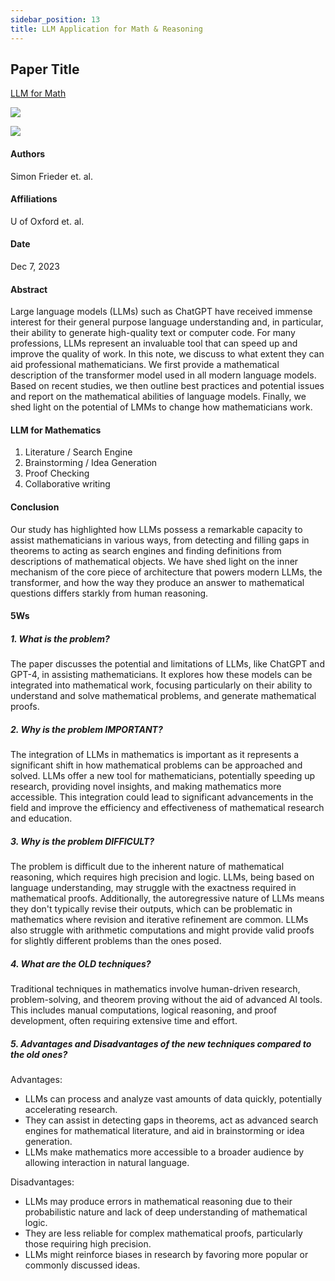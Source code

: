 ```yaml
---
sidebar_position: 13
title: LLM Application for Math & Reasoning
---
```


## Paper Title
[LLM for Math](https://github.com/weijiang2023/Suanfamama-kb/blob/main/kb/computer.science/LLM.for.Math.2312.04556.pdf)

![](./20231209/fig.1.png)

![](./20231209/fig.2.png)

#### Authors
Simon Frieder et. al.

#### Affiliations
U of Oxford et. al.

#### Date
Dec 7, 2023

#### Abstract
Large language models (LLMs) such as ChatGPT have received immense interest for their general purpose language understanding and, in particular, their ability to generate high-quality text or computer code. For many professions, LLMs represent an invaluable tool that can speed up and improve the quality of work. In this note, we discuss to what extent they can aid professional mathematicians. We first provide a mathematical description of the transformer model used in all modern language models. Based on recent studies, we then outline best practices and potential issues and report on the mathematical abilities of language models. Finally, we shed light on the potential of LMMs to change how mathematicians work.

#### LLM for Mathematics
1. Literature / Search Engine
2. Brainstorming / Idea Generation
3. Proof Checking
4. Collaborative writing

#### Conclusion
Our study has highlighted how LLMs possess a remarkable capacity to assist mathematicians in various ways, from detecting and filling gaps in theorems to acting as search engines and finding definitions from descriptions of mathematical objects. We have shed light on the inner mechanism of the core piece of architecture that powers modern LLMs, the transformer, and how the way they produce an answer to mathematical questions differs starkly from human reasoning.

#### 5Ws
##### 1. What is the problem?
The paper discusses the potential and limitations of LLMs, like ChatGPT and GPT-4, in assisting mathematicians. It explores how these models can be integrated into mathematical work, focusing particularly on their ability to understand and solve mathematical problems, and generate mathematical proofs.

##### 2. Why is the problem IMPORTANT?
The integration of LLMs in mathematics is important as it represents a significant shift in how mathematical problems can be approached and solved. LLMs offer a new tool for mathematicians, potentially speeding up research, providing novel insights, and making mathematics more accessible. This integration could lead to significant advancements in the field and improve the efficiency and effectiveness of mathematical research and education.

##### 3. Why is the problem DIFFICULT?
The problem is difficult due to the inherent nature of mathematical reasoning, which requires high precision and logic. LLMs, being based on language understanding, may struggle with the exactness required in mathematical proofs. Additionally, the autoregressive nature of LLMs means they don't typically revise their outputs, which can be problematic in mathematics where revision and iterative refinement are common. LLMs also struggle with arithmetic computations and might provide valid proofs for slightly different problems than the ones posed.

##### 4. What are the OLD techniques?
Traditional techniques in mathematics involve human-driven research, problem-solving, and theorem proving without the aid of advanced AI tools. This includes manual computations, logical reasoning, and proof development, often requiring extensive time and effort.

##### 5. Advantages and Disadvantages of the new techniques compared to the old ones?

Advantages:
* LLMs can process and analyze vast amounts of data quickly, potentially accelerating research.
* They can assist in detecting gaps in theorems, act as advanced search engines for mathematical literature, and aid in brainstorming or idea generation.
* LLMs make mathematics more accessible to a broader audience by allowing interaction in natural language.

Disadvantages:
* LLMs may produce errors in mathematical reasoning due to their probabilistic nature and lack of deep understanding of mathematical logic.
* They are less reliable for complex mathematical proofs, particularly those requiring high precision.
* LLMs might reinforce biases in research by favoring more popular or commonly discussed ideas.